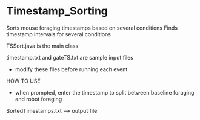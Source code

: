 # Timestamp_Sorting
Sorts mouse foraging timestamps based on several conditions
Finds timestamp intervals for several conditions 

TSSort.java is the main class

timestamp.txt and gateTS.txt are sample input files 
  - modify these files before running each event

HOW TO USE
  - when prompted, enter the timestamp to split between baseline foraging and robot foraging

SortedTimestamps.txt --> output file
